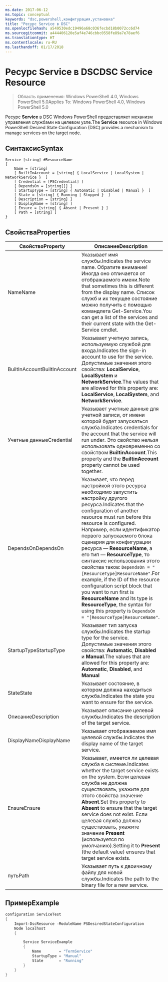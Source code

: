 ```yaml
---
ms.date: 2017-06-12
ms.topic: conceptual
keywords: "dsc,powershell,конфигурация,установка"
title: "Ресурс Service в DSC"
ms.openlocfilehash: a549530edc19496a68c036fecbd18b0072cc6d74
ms.sourcegitcommit: a444406120e5af4e746cbbc0558fe89a7e78aef6
ms.translationtype: HT
ms.contentlocale: ru-RU
ms.lasthandoff: 01/17/2018
---
```

# <a name="dsc-service-resource"></a><span data-ttu-id="9031b-103">Ресурс Service в DSC</span><span class="sxs-lookup"><span data-stu-id="9031b-103">DSC Service Resource</span></span>

> <span data-ttu-id="9031b-104">Область применения: Windows PowerShell 4.0, Windows PowerShell 5.0</span><span class="sxs-lookup"><span data-stu-id="9031b-104">Applies To: Windows PowerShell 4.0, Windows PowerShell 5.0</span></span>


<span data-ttu-id="9031b-105">Ресурс **Service** в DSC Windows PowerShell предоставляет механизм управления службами на целевом узле.</span><span class="sxs-lookup"><span data-stu-id="9031b-105">The **Service** resource in Windows PowerShell Desired State Configuration (DSC) provides a mechanism to manage services on the target node.</span></span>

## <a name="syntax"></a><span data-ttu-id="9031b-106">Синтаксис</span><span class="sxs-lookup"><span data-stu-id="9031b-106">Syntax</span></span>

```
Service [string] #ResourceName
{
    Name = [string]
    [ BuiltInAccount = [string] { LocalService | LocalSystem | NetworkService }  ]
    [ Credential = [PSCredential] ]
    [ DependsOn = [string[]] ]
    [ StartupType = [string] { Automatic | Disabled | Manual }  ]
    [ State = [string] { Running | Stopped }  ]
    [ Description = [string] ]
    [ DisplayName = [string] ]
    [ Ensure = [string] { Absent | Present } ]
    [ Path = [string] ]
}
```

## <a name="properties"></a><span data-ttu-id="9031b-107">Свойства</span><span class="sxs-lookup"><span data-stu-id="9031b-107">Properties</span></span>

|  <span data-ttu-id="9031b-108">Свойство</span><span class="sxs-lookup"><span data-stu-id="9031b-108">Property</span></span>  |  <span data-ttu-id="9031b-109">Описание</span><span class="sxs-lookup"><span data-stu-id="9031b-109">Description</span></span>   | 
|---|---| 
| <span data-ttu-id="9031b-110">Name</span><span class="sxs-lookup"><span data-stu-id="9031b-110">Name</span></span>| <span data-ttu-id="9031b-111">Указывает имя службы.</span><span class="sxs-lookup"><span data-stu-id="9031b-111">Indicates the service name.</span></span> <span data-ttu-id="9031b-112">Обратите внимание! Иногда оно отличается от отображаемого имени.</span><span class="sxs-lookup"><span data-stu-id="9031b-112">Note that sometimes this is different from the display name.</span></span> <span data-ttu-id="9031b-113">Список служб и их текущее состояние можно получить с помощью командлета Get-Service.</span><span class="sxs-lookup"><span data-stu-id="9031b-113">You can get a list of the services and their current state with the Get-Service cmdlet.</span></span>| 
| <span data-ttu-id="9031b-114">BuiltInAccount</span><span class="sxs-lookup"><span data-stu-id="9031b-114">BuiltInAccount</span></span>| <span data-ttu-id="9031b-115">Указывает учетную запись, используемую службой для входа.</span><span class="sxs-lookup"><span data-stu-id="9031b-115">Indicates the sign-in account to use for the service.</span></span> <span data-ttu-id="9031b-116">Допустимые значения этого свойства: **LocalService**, **LocalSystem** и **NetworkService**.</span><span class="sxs-lookup"><span data-stu-id="9031b-116">The values that are allowed for this property are: **LocalService**, **LocalSystem**, and **NetworkService**.</span></span>| 
| <span data-ttu-id="9031b-117">Учетные данные</span><span class="sxs-lookup"><span data-stu-id="9031b-117">Credential</span></span>| <span data-ttu-id="9031b-118">Указывает учетные данные для учетной записи, от имени которой будет запускаться служба.</span><span class="sxs-lookup"><span data-stu-id="9031b-118">Indicates credentials for the account that the service will run under.</span></span> <span data-ttu-id="9031b-119">Это свойство нельзя использовать одновременно со свойством __BuiltinAccount__.</span><span class="sxs-lookup"><span data-stu-id="9031b-119">This property and the __BuiltinAccount__ property cannot be used together.</span></span>| 
| <span data-ttu-id="9031b-120">DependsOn</span><span class="sxs-lookup"><span data-stu-id="9031b-120">DependsOn</span></span>| <span data-ttu-id="9031b-121">Указывает, что перед настройкой этого ресурса необходимо запустить настройку другого ресурса.</span><span class="sxs-lookup"><span data-stu-id="9031b-121">Indicates that the configuration of another resource must run before this resource is configured.</span></span> <span data-ttu-id="9031b-122">Например, если идентификатор первого запускаемого блока сценария для конфигурации ресурса — __ResourceName__, а его тип — __ResourceType__, то синтаксис использования этого свойства таков: `DependsOn = "[ResourceType]ResourceName"`.</span><span class="sxs-lookup"><span data-stu-id="9031b-122">For example, if the ID of the resource configuration script block that you want to run first is __ResourceName__ and its type is __ResourceType__, the syntax for using this property is `DependsOn = "[ResourceType]ResourceName"`.</span></span>| 
| <span data-ttu-id="9031b-123">StartupType</span><span class="sxs-lookup"><span data-stu-id="9031b-123">StartupType</span></span>| <span data-ttu-id="9031b-124">Указывает тип запуска службы.</span><span class="sxs-lookup"><span data-stu-id="9031b-124">Indicates the startup type for the service.</span></span> <span data-ttu-id="9031b-125">Допустимые значения этого свойства: **Automatic**, **Disabled** и **Manual**.</span><span class="sxs-lookup"><span data-stu-id="9031b-125">The values that are allowed for this property are: **Automatic**, **Disabled**, and **Manual**</span></span>| 
| <span data-ttu-id="9031b-126">State</span><span class="sxs-lookup"><span data-stu-id="9031b-126">State</span></span>| <span data-ttu-id="9031b-127">Указывает состояние, в котором должна находиться служба.</span><span class="sxs-lookup"><span data-stu-id="9031b-127">Indicates the state you want to ensure for the service.</span></span>| 
| <span data-ttu-id="9031b-128">Описание</span><span class="sxs-lookup"><span data-stu-id="9031b-128">Description</span></span> | <span data-ttu-id="9031b-129">Указывает описание целевой службы.</span><span class="sxs-lookup"><span data-stu-id="9031b-129">Indicates the description of the target service.</span></span>| 
| <span data-ttu-id="9031b-130">DisplayName</span><span class="sxs-lookup"><span data-stu-id="9031b-130">DisplayName</span></span> | <span data-ttu-id="9031b-131">Указывает отображаемое имя целевой службы.</span><span class="sxs-lookup"><span data-stu-id="9031b-131">Indicates the display name of the target service.</span></span>| 
| <span data-ttu-id="9031b-132">Ensure</span><span class="sxs-lookup"><span data-stu-id="9031b-132">Ensure</span></span> | <span data-ttu-id="9031b-133">Указывает, имеется ли целевая служба в системе.</span><span class="sxs-lookup"><span data-stu-id="9031b-133">Indicates whether the target service exists on the system.</span></span> <span data-ttu-id="9031b-134">Если целевая служба не должна существовать, укажите для этого свойства значение **Absent**.</span><span class="sxs-lookup"><span data-stu-id="9031b-134">Set this property to **Absent** to ensure that the target service does not exist.</span></span> <span data-ttu-id="9031b-135">Если целевая служба должна существовать, укажите значение **Present** (используется по умолчанию).</span><span class="sxs-lookup"><span data-stu-id="9031b-135">Setting it to **Present** (the default value) ensures that target service exists.</span></span>|
| <span data-ttu-id="9031b-136">путь</span><span class="sxs-lookup"><span data-stu-id="9031b-136">Path</span></span> | <span data-ttu-id="9031b-137">Указывает путь к двоичному файлу для новой службы.</span><span class="sxs-lookup"><span data-stu-id="9031b-137">Indicates the path to the binary file for a new service.</span></span>| 

## <a name="example"></a><span data-ttu-id="9031b-138">Пример</span><span class="sxs-lookup"><span data-stu-id="9031b-138">Example</span></span>

```powershell
configuration ServiceTest
{
    Import-DscResource -ModuleName PSDesiredStateConfiguration
    Node localhost
    {

        Service ServiceExample
        {
            Name        = "TermService"
            StartupType = "Manual"
            State       = "Running"
        } 
    }
}
```

